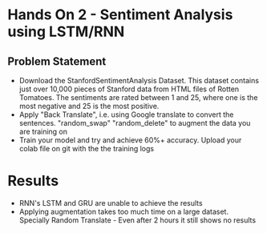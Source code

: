 # Hands On 2 - Sentiment Analysis using LSTM/RNN

## Problem Statement
- Download the StanfordSentimentAnalysis Dataset. This dataset contains just over 10,000 pieces of Stanford data from HTML files of Rotten Tomatoes. The sentiments are rated between 1 and 25, where one is the most negative and 25 is the most positive.
- Apply "Back Translate", i.e. using Google translate to convert the sentences. "random_swap" "random_delete" to augment the data you are training on
- Train your model and try and achieve 60%+ accuracy. Upload your colab file on git with the the training logs

# Results

- RNN's LSTM and GRU are unable to achieve the results
- Applying augmentation takes too much time on a large dataset. Specially Random Translate - Even after 2 hours it still shows no results